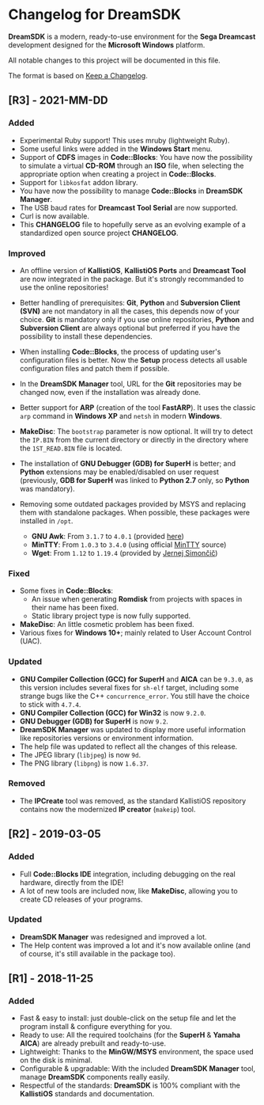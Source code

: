 # Changelog for DreamSDK

**DreamSDK** is a modern, ready-to-use environment for the **Sega Dreamcast**
development designed for the **Microsoft Windows** platform.

All notable changes to this project will be documented in this file.

The format is based on [Keep a Changelog](https://keepachangelog.com/en/1.0.0/).

## [R3] - 2021-MM-DD
### Added
- Experimental Ruby support! This uses mruby (lightweight Ruby).
- Some useful links were added in the **Windows Start** menu.
- Support of **CDFS** images in **Code::Blocks**: You have now the possibility 
  to simulate a virtual **CD-ROM** through an **ISO** file, when selecting the
  appropriate option when creating a project in **Code::Blocks**.
- Support for `libkosfat` addon library.
- You have now the possibility to manage **Code::Blocks** in **DreamSDK Manager**.
- The USB baud rates for **Dreamcast Tool Serial** are now supported.
- Curl is now available.
- This **CHANGELOG** file to hopefully serve as an evolving example of a
  standardized open source project **CHANGELOG**.

### Improved
- An offline version of **KallistiOS**, **KallistiOS Ports** and
  **Dreamcast Tool** are now integrated in the package. But it's strongly
  recommanded to use the online repositories!
- Better handling of prerequisites: **Git**, **Python** and 
  **Subversion Client (SVN)** are not mandatory in all the cases, this depends
  now of your choice. **Git** is mandatory only if you use online repositories, 
  **Python** and **Subversion Client** are always optional but preferred if you
  have the possibility to install these dependencies.
- When installing **Code::Blocks**, the process of updating user's configuration
  files is better. Now the **Setup** process detects all usable configuration
  files and patch them if possible.
- In the **DreamSDK Manager** tool, URL for the **Git** repositories may be
  changed now, even if the installation was already done.
- Better support for **ARP** (creation of the tool **FastARP**). It uses the
  classic `arp` command in **Windows XP** and `netsh` in modern **Windows**.
- **MakeDisc**: The `bootstrap` parameter is now optional. It will try to detect
  the `IP.BIN` from the current directory or directly in the directory where the
  `1ST_READ.BIN` file is located.
- The installation of **GNU Debugger (GDB) for SuperH** is better; and **Python**
  extensions may be enabled/disabled on user request (previously,
  **GDB for SuperH** was linked to **Python 2.7** only, so **Python** was
  mandatory).
- Removing some outdated packages provided by MSYS and replacing them with
  standalone packages. When possible, these packages were installed in `/opt`.

    - **GNU Awk**: From `3.1.7` to `4.0.1` (provided [here](https://github.com/sizious/msys-gawk))
    - **MinTTY**: From `1.0.3` to `3.4.0` (using official [MinTTY](https://mintty.github.io/) source)
    - **Wget**: From `1.12` to `1.19.4` (provided by [Jernej Simončič](https://eternallybored.org/misc/wget/))
	
### Fixed
- Some fixes in **Code::Blocks**:
  * An issue when generating **Romdisk** from projects with spaces in their name
    has been fixed.
  * Static library project type is now fully supported.
- **MakeDisc**: An little cosmetic problem has been fixed.
- Various fixes for **Windows 10+**; mainly related to User Account Control
  (UAC).  

### Updated
- **GNU Compiler Collection (GCC) for SuperH** and **AICA** can be `9.3.0`, as
  this version includes several fixes for `sh-elf` target, including some
  strange bugs like the C++ `concurrence_error`. You still have the choice to
  stick with `4.7.4`.
- **GNU Compiler Collection (GCC) for Win32** is now `9.2.0`.
- **GNU Debugger (GDB) for SuperH** is now `9.2`.
- **DreamSDK Manager** was updated to display more useful information like
  repositories versions or environment information.
- The help file was updated to reflect all the changes of this release.
- The JPEG library (`libjpeg`) is now `9d`.
- The PNG library (`libpng`) is now `1.6.37`.

### Removed
- The **IPCreate** tool was removed, as the standard KallistiOS repository
  contains now the modernized **IP creator** (`makeip`) tool. 

## [R2] - 2019-03-05
### Added
- Full **Code::Blocks IDE** integration, including debugging on the real
  hardware, directly from the IDE!
- A lot of new tools are included now, like **MakeDisc**, allowing you to create
  CD releases of your programs.

### Updated
- **DreamSDK Manager** was redesigned and improved a lot.
- The Help content was improved a lot and it's now available online (and of
  course, it's still available in the package too).

## [R1] - 2018-11-25
### Added
- Fast & easy to install: just double-click on the setup file and let the
  program install & configure everything for you.
- Ready to use: All the required toolchains (for the **SuperH** &
  **Yamaha AICA**) are already prebuilt and ready-to-use.
- Lightweight: Thanks to the **MinGW/MSYS** environment, the space used on the
  disk is minimal.
- Configurable & upgradable: With the included **DreamSDK Manager** tool, manage
  **DreamSDK** components really easily.
- Respectful of the standards: **DreamSDK** is 100% compliant with the
  **KallistiOS** standards and documentation.

